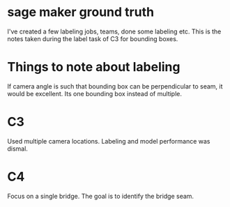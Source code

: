 # sage maker ground truth

I've created  a few labeling jobs, teams, done some labeling etc.  This
is the notes taken during the label task of C3 for bounding boxes.

# Things to note about labeling

If camera angle is such that bounding box can be perpendicular to seam, it would
be excellent.  Its one bounding box instead of multiple.

# C3

Used multiple camera locations.  Labeling and model performance was dismal.

# C4

Focus on a single bridge.  The goal is to identify the bridge seam.


